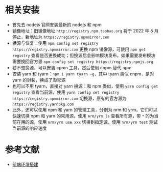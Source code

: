 

# 相关安装

- 首先去 nodejs 官网安装最新的 nodejs 和 npm
- 镜像地址：旧镜像地址 `http://registry.npm.taobao.org` 将于 2022 年 5 月停止，新地址为 `https://registry.npmmirror.com`
- 换源与恢复：使用 `npm config set registry https://registry.npmmirror.com` 更换 npm 镜像源，可使用 `npm get registry` 查看是否更换成功；但换源后会影响模块发布，如果需要发布模块需要换回官方源 `npm config set registry https://registry.npmjs.org`
- 若不想换源，可以安装 cpmn 工具，然后使用 cnpm 替代 npm
- 安装 yarn 和 tyarn：`npm i yarn tyarn -g`，其中 tyarn 类似 cnpm，是对 yarn 的封装，换成了淘宝源
- 也可以不用 tyarn，直接对 yarn 换源：和 npm 类似，使用 `yarn config get registry` 查看当前源，使用 `yarn config set registry https://registry.npmmirror.com` 切换源，原有的官方源为 `https://registry.yarnpkg.com`
- 此外，还可以使用 npm 和 yarn 的管理工具，分别为 nrm 和 yrm，它们可以快速切换 npm 和 yarn 的常用源，使用 `nrm/yrm ls` 查看所有源，带 `*` 的为当前在用的源，使用 `nrm/yrm use xxx` 切换到指定源，使用 `nrm/yrm test` 测试当前源的响应速度


# 参考文献

- [前端环境搭建](https://medium.com/@thoamsy/%E4%BD%BF%E7%94%A8-vs-code-%E6%90%AD%E5%BB%BA%E4%B8%80%E4%B8%AA%E5%BE%88%E7%88%BD%E7%9A%84%E5%89%8D%E7%AB%AF%E7%8E%AF%E5%A2%83-2d393ba5cc45)